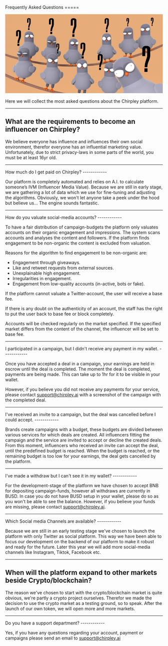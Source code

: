 Frequently Asked Questions =====

![Faqs](_static/images/faqs.png)

Here we will collect the most asked questions about the Chirpley
platform.

<hr>

What are the requirements to become an influencer on Chirpley?
------------

We believe everyone has influence and influences their own social
environment, therefor everyone has an influential marketing value.
Unfortunately, due to strict privacy-laws in some parts of the world,
you must be at least 16yr old.

<hr>

How much do I get paid on Chirpley? ------------

Our platform is completely automated and relies on A.I. to calculate
someone’s IVM (Influencer Media Value). Because we are still in early
stage, we are gathering a lot of data which we use for fine-tuning and
adjusting the algorithms. Obviously, we won't let anyone take a peek
under the hood but believe us... The engine sounds fantastic.

<hr>

How do you valuate social-media accounts? ------------

To have a fair distribution of campaign-budgets the platform only
valuates accounts on their organic engagement and impressions. The
system scans accounts and analyses the content and followers. If the
platform finds engagement to be non-organic the content is excluded from
valuation.

Reasons for the algorithm to find engagement to be non-organic are:

  - Engagement through giveaways.
  - Like and retweet requests from external sources.
  - Unexplainable high engagement.
  - Irregularities in engagement.
  - Engagement from low-quality accounts (in-active, bots or fake).

If the platform cannot valuate a Twitter-account, the user will receive
a base fee.

If there is any doubt on the authenticity of an account, the staff has
the right to put the user back to base fee or block completely.

Accounts will be checked regularly on the market specified. If the
specified market differs from the content of the channel, the influencer
will be set to base fee.

<hr>

I participated in a campaign, but I didn't receive any payment in my
wallet. ------------

Once you have accepted a deal in a campaign, your earnings are held in
escrow until the deal is completed. The moment the deal is completed,
payments are being made. This can take up to 1hr for it to be visible in
your wallet.

However, if you believe you did not receive any payments for your
service, please contact <support@chirpley.ai> with a screenshot of the
campaign with the completed deal.

<hr>

I've received an invite to a campaign, but the deal was cancelled before
I could accept. ------------

Brands create campaigns with a budget, these budgets are divided between
various services for which deals are created. All influencers fitting
the campaign and the service are invited to accept or decline the
created deals. From this moment, influencers who received an invite can
accept the deal, until the predefined budget is reached. When the budget
is reached, or the remaining budget is too low for your earnings, the
deal gets cancelled by the platform.

<hr>

I've made a withdraw but I can't see it in my wallet? ------------

For the development-stage of the platform we have chosen to accept BNB
for depositing campaign-funds, however all withdraws are currently in
BUSD. In case you do not have BUSD setup in your wallet, please do so as
you won't be able to see the balance. However, if you believe your funds
are missing, please contact <support@chirpley.ai>.

<hr>

Which Social media Channels are available? ------------

Because we are still in an early testing stage we've chosen to launch
the platform with only Twitter as social platform. This way we have been
able to focus our development on the backend of our platform to make it
robust and ready for the future. Later this year we will add more
social-media channels like Instagram, Tiktok, Facebook etc.

<hr>

When will the platform expand to other markets beside Crypto/blockchain?
------------

The reason we've chosen to start with the crypto/blockchain market is
quite obvious, we're partly a crypto project ourselves. Therefor we made
the decision to use the crypto market as a testing ground, so to speak.
After the launch of our own token, we will open more and more markets.

<hr>

Do you have a support department? ------------

Yes, if you have any questions regarding your account, payment or
campaigns please send an email to <support@chirpley.ai>
